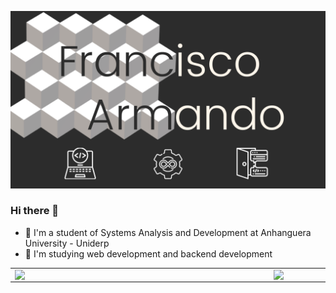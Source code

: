 ![](images/capa_github.png)

### Hi there 👋

- 🔭 I'm a student of Systems Analysis and Development at Anhanguera University - Uniderp
- 🌱 I'm studying web development and backend development

<center>
  <table>
    <tr>
      <td><img width="400px" align="left" src="https://github-readme-stats.vercel.app/api/top-langs/?username=franciscoarmando63&hide=html&layout=compact&theme=onedark" /></td>
      <td><img width="495px" align="left" src="https://github-readme-stats.vercel.app/api?username=franciscoarmando63&theme=onedark"/></td>
    <tr>
  </table>
</center> 

<!--
<img src="images/foot_github.png" alt="footer github" usemap="#footermap">
-->
<!--
<map name="footermap">
    <area shape="rect" coords="34,44,270,350" alt="Gmail" href="#">
    <area shape="circle" coords="817,213,58" alt="Github" src="https://github.com/franciscoarmando63">
    <area shape="rect" coords="290,172,333,250" alt="LinkedIn" href="#">
</map>-->
